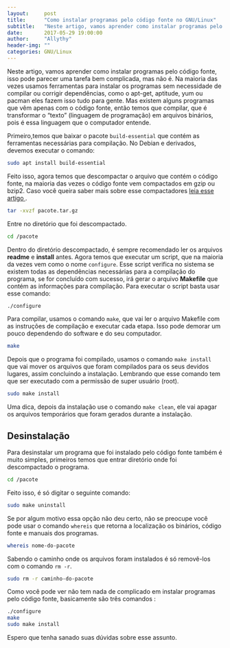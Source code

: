 ```yaml
---
layout:     post
title:      "Como instalar programas pelo código fonte no GNU/Linux"
subtitle:   "Neste artigo, vamos aprender como instalar programas pelo código fonte, isso pode parecer uma tarefa bem complicada, mas não é."
date:       2017-05-29 19:00:00
author:     "Allythy"
header-img: ""
categories: GNU/Linux
---
```

Neste artigo, vamos aprender como instalar programas pelo código fonte, isso pode parecer uma tarefa bem complicada, mas não é. Na maioria das vezes usamos ferramentas para instalar os programas sem necessidade de compilar ou corrigir dependências, como o apt-get, aptitude, yum ou pacman eles fazem isso tudo para gente. Mas existem alguns programas que vêm apenas com o código fonte, então temos que compilar, que é transformar o “texto” (linguagem de programação) em arquivos binários, pois é essa linguagem que o computador entende.

Primeiro,temos que baixar o pacote `build-essential` que contém as ferramentas necessárias para compilação.
No Debian e derivados, devemos executar o comando:

```bash
sudo apt install build-essential
```
Feito isso, agora temos que descompactar o arquivo que contém o código fonte, na maioria das vezes o código fonte vem compactados em gzip ou bzip2. Caso você queira saber mais sobre esse compactadores <a href="https://allythy.github.io/Empacotamento-e-compactacao-de-arquivos-no-gnu-linux" target="_ blank">leia esse artigo </a>.

```bash
tar -xvzf pacote.tar.gz
```

Entre no diretório que foi descompactado.

```bash
cd /pacote
```

Dentro do diretório descompactado, é sempre recomendado ler os arquivos **readme** e **install** antes. Agora temos que executar um script, que na maioria da vezes vem como o nome `configure`. Esse script verifica no sistema se existem todas as dependências necessárias para a compilação do programa, se for concluído com sucesso, irá gerar o arquivo **Makefile** que contém as informações para compilação. Para executar o script basta usar esse comando:

```bash
./configure
```

Para compilar, usamos o comando `make`, que vai ler o arquivo Makefile com as instruções de compilação e executar cada etapa. Isso pode demorar um pouco dependendo do software e do seu computador.

```bash
make
```

Depois que o programa foi compilado, usamos o comando `make install` que vai mover os arquivos que foram compilados para os seus devidos lugares, assim concluindo a instalação. Lembrando que esse comando tem que ser executado com a permissão de super usuário (root).

```bash
sudo make install
```
Uma dica, depois da instalação use o comando `make clean`, ele vai apagar os arquivos temporários que foram gerados durante a instalação.

## Desinstalação
Para desinstalar um programa que foi instalado pelo código fonte também é muito simples, primeiros temos que entrar  diretório onde foi descompactado o programa.

```bash
cd /pacote
```

Feito isso, é só digitar o seguinte comando:

```bash
sudo make uninstall
```

Se por algum motivo essa opção não deu certo, não se preocupe você pode usar o comando `whereis` que retorna a localização os binários, código fonte e manuais dos programas.

```bash
whereis nome-do-pacote
```
Sabendo o caminho onde os arquivos foram instalados é só removê-los com o comando `rm -r`.
```bash
sudo rm -r caminho-do-pacote
```
Como você pode ver não tem nada de complicado em instalar programas pelo código fonte, basicamente são três comandos :

```bash
./configure
make
sudo make install
```
Espero que tenha sanado suas dúvidas sobre esse assunto.
